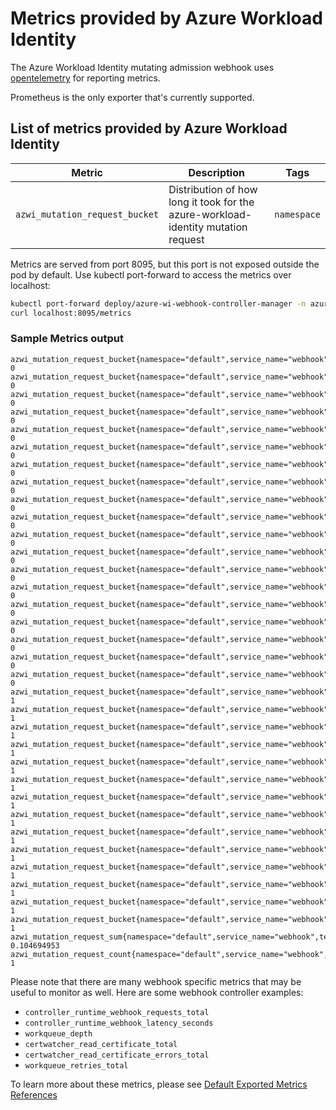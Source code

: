 # Metrics provided by Azure Workload Identity

The Azure Workload Identity mutating admission webhook uses [opentelemetry](https://opentelemetry.io/) for reporting metrics.

Prometheus is the only exporter that's currently supported.

## List of metrics provided by Azure Workload Identity

| Metric                         | Description                                                                       | Tags        |
| ------------------------------ | --------------------------------------------------------------------------------- | ----------- |
| `azwi_mutation_request_bucket` | Distribution of how long it took for the azure-workload-identity mutation request | `namespace` |

Metrics are served from port 8095, but this port is not exposed outside the pod by default. Use kubectl port-forward to access the metrics over localhost:

```bash
kubectl port-forward deploy/azure-wi-webhook-controller-manager -n azure-workload-identity-system 8095:8095 &
curl localhost:8095/metrics
```

### Sample Metrics output

```shell
azwi_mutation_request_bucket{namespace="default",service_name="webhook",telemetry_sdk_language="go",telemetry_sdk_name="opentelemetry",telemetry_sdk_version="0.20.0",le="0.001"} 0
azwi_mutation_request_bucket{namespace="default",service_name="webhook",telemetry_sdk_language="go",telemetry_sdk_name="opentelemetry",telemetry_sdk_version="0.20.0",le="0.002"} 0
azwi_mutation_request_bucket{namespace="default",service_name="webhook",telemetry_sdk_language="go",telemetry_sdk_name="opentelemetry",telemetry_sdk_version="0.20.0",le="0.003"} 0
azwi_mutation_request_bucket{namespace="default",service_name="webhook",telemetry_sdk_language="go",telemetry_sdk_name="opentelemetry",telemetry_sdk_version="0.20.0",le="0.004"} 0
azwi_mutation_request_bucket{namespace="default",service_name="webhook",telemetry_sdk_language="go",telemetry_sdk_name="opentelemetry",telemetry_sdk_version="0.20.0",le="0.005"} 0
azwi_mutation_request_bucket{namespace="default",service_name="webhook",telemetry_sdk_language="go",telemetry_sdk_name="opentelemetry",telemetry_sdk_version="0.20.0",le="0.006"} 0
azwi_mutation_request_bucket{namespace="default",service_name="webhook",telemetry_sdk_language="go",telemetry_sdk_name="opentelemetry",telemetry_sdk_version="0.20.0",le="0.007"} 0
azwi_mutation_request_bucket{namespace="default",service_name="webhook",telemetry_sdk_language="go",telemetry_sdk_name="opentelemetry",telemetry_sdk_version="0.20.0",le="0.008"} 0
azwi_mutation_request_bucket{namespace="default",service_name="webhook",telemetry_sdk_language="go",telemetry_sdk_name="opentelemetry",telemetry_sdk_version="0.20.0",le="0.009"} 0
azwi_mutation_request_bucket{namespace="default",service_name="webhook",telemetry_sdk_language="go",telemetry_sdk_name="opentelemetry",telemetry_sdk_version="0.20.0",le="0.01"} 0
azwi_mutation_request_bucket{namespace="default",service_name="webhook",telemetry_sdk_language="go",telemetry_sdk_name="opentelemetry",telemetry_sdk_version="0.20.0",le="0.02"} 0
azwi_mutation_request_bucket{namespace="default",service_name="webhook",telemetry_sdk_language="go",telemetry_sdk_name="opentelemetry",telemetry_sdk_version="0.20.0",le="0.03"} 0
azwi_mutation_request_bucket{namespace="default",service_name="webhook",telemetry_sdk_language="go",telemetry_sdk_name="opentelemetry",telemetry_sdk_version="0.20.0",le="0.04"} 0
azwi_mutation_request_bucket{namespace="default",service_name="webhook",telemetry_sdk_language="go",telemetry_sdk_name="opentelemetry",telemetry_sdk_version="0.20.0",le="0.05"} 0
azwi_mutation_request_bucket{namespace="default",service_name="webhook",telemetry_sdk_language="go",telemetry_sdk_name="opentelemetry",telemetry_sdk_version="0.20.0",le="0.06"} 0
azwi_mutation_request_bucket{namespace="default",service_name="webhook",telemetry_sdk_language="go",telemetry_sdk_name="opentelemetry",telemetry_sdk_version="0.20.0",le="0.07"} 0
azwi_mutation_request_bucket{namespace="default",service_name="webhook",telemetry_sdk_language="go",telemetry_sdk_name="opentelemetry",telemetry_sdk_version="0.20.0",le="0.08"} 0
azwi_mutation_request_bucket{namespace="default",service_name="webhook",telemetry_sdk_language="go",telemetry_sdk_name="opentelemetry",telemetry_sdk_version="0.20.0",le="0.09"} 0
azwi_mutation_request_bucket{namespace="default",service_name="webhook",telemetry_sdk_language="go",telemetry_sdk_name="opentelemetry",telemetry_sdk_version="0.20.0",le="0.1"} 0
azwi_mutation_request_bucket{namespace="default",service_name="webhook",telemetry_sdk_language="go",telemetry_sdk_name="opentelemetry",telemetry_sdk_version="0.20.0",le="0.2"} 1
azwi_mutation_request_bucket{namespace="default",service_name="webhook",telemetry_sdk_language="go",telemetry_sdk_name="opentelemetry",telemetry_sdk_version="0.20.0",le="0.3"} 1
azwi_mutation_request_bucket{namespace="default",service_name="webhook",telemetry_sdk_language="go",telemetry_sdk_name="opentelemetry",telemetry_sdk_version="0.20.0",le="0.4"} 1
azwi_mutation_request_bucket{namespace="default",service_name="webhook",telemetry_sdk_language="go",telemetry_sdk_name="opentelemetry",telemetry_sdk_version="0.20.0",le="0.5"} 1
azwi_mutation_request_bucket{namespace="default",service_name="webhook",telemetry_sdk_language="go",telemetry_sdk_name="opentelemetry",telemetry_sdk_version="0.20.0",le="0.6"} 1
azwi_mutation_request_bucket{namespace="default",service_name="webhook",telemetry_sdk_language="go",telemetry_sdk_name="opentelemetry",telemetry_sdk_version="0.20.0",le="0.7"} 1
azwi_mutation_request_bucket{namespace="default",service_name="webhook",telemetry_sdk_language="go",telemetry_sdk_name="opentelemetry",telemetry_sdk_version="0.20.0",le="0.8"} 1
azwi_mutation_request_bucket{namespace="default",service_name="webhook",telemetry_sdk_language="go",telemetry_sdk_name="opentelemetry",telemetry_sdk_version="0.20.0",le="0.9"} 1
azwi_mutation_request_bucket{namespace="default",service_name="webhook",telemetry_sdk_language="go",telemetry_sdk_name="opentelemetry",telemetry_sdk_version="0.20.0",le="1"} 1
azwi_mutation_request_bucket{namespace="default",service_name="webhook",telemetry_sdk_language="go",telemetry_sdk_name="opentelemetry",telemetry_sdk_version="0.20.0",le="1.5"} 1
azwi_mutation_request_bucket{namespace="default",service_name="webhook",telemetry_sdk_language="go",telemetry_sdk_name="opentelemetry",telemetry_sdk_version="0.20.0",le="2"} 1
azwi_mutation_request_bucket{namespace="default",service_name="webhook",telemetry_sdk_language="go",telemetry_sdk_name="opentelemetry",telemetry_sdk_version="0.20.0",le="2.5"} 1
azwi_mutation_request_bucket{namespace="default",service_name="webhook",telemetry_sdk_language="go",telemetry_sdk_name="opentelemetry",telemetry_sdk_version="0.20.0",le="3"} 1
azwi_mutation_request_bucket{namespace="default",service_name="webhook",telemetry_sdk_language="go",telemetry_sdk_name="opentelemetry",telemetry_sdk_version="0.20.0",le="+Inf"} 1
azwi_mutation_request_sum{namespace="default",service_name="webhook",telemetry_sdk_language="go",telemetry_sdk_name="opentelemetry",telemetry_sdk_version="0.20.0"} 0.104694953
azwi_mutation_request_count{namespace="default",service_name="webhook",telemetry_sdk_language="go",telemetry_sdk_name="opentelemetry",telemetry_sdk_version="0.20.0"} 1
```

Please note that there are many webhook specific metrics that may be useful to monitor as well.  Here are some webhook controller examples:

- `controller_runtime_webhook_requests_total`
- `controller_runtime_webhook_latency_seconds`
- `workqueue_depth`
- `certwatcher_read_certificate_total`
- `certwatcher_read_certificate_errors_total`
- `workqueue_retries_total`

To learn more about these metrics, please see [Default Exported Metrics References](https://book.kubebuilder.io/reference/metrics-reference.html)

